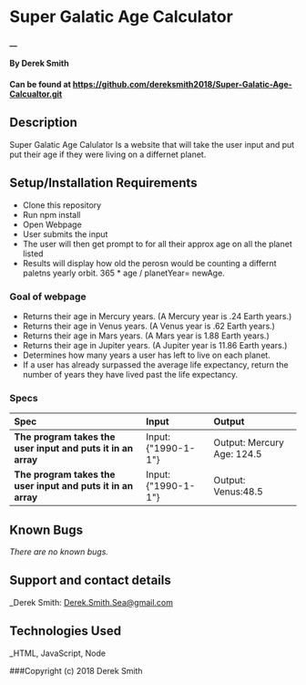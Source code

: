 # Super Galatic Age Calculator

#### __

#### By Derek Smith
#### Can be found at https://github.com/dereksmith2018/Super-Galatic-Age-Calcualtor.git

## Description

Super Galatic Age Calulator
Is a website that will take the user input and put put their age if they were living on a differnet planet.

## Setup/Installation Requirements

* Clone this repository
* Run npm install
* Open Webpage 
* User submits the input
* The user will then get prompt to for all their approx age on all the planet listed
* Results will display how old the perosn would be counting a differnt paletns yearly orbit. 365 * age / planetYear= newAge.

### Goal of webpage
* Returns their age in Mercury years. (A Mercury year is .24 Earth years.)
* Returns their age in Venus years. (A Venus year is .62 Earth years.)
* Returns their age in Mars years. (A Mars year is 1.88 Earth years.)
* Returns their age in Jupiter years. (A Jupiter year is 11.86 Earth years.)
* Determines how many years a user has left to live on each planet.
* If a user has already surpassed the average life expectancy, return the number of years they have lived past the life expectancy.

### Specs
| Spec | Input | Output |
| :-------------     | :------------- | :------------- |
| **The program takes the user input and puts it in an array** |Input: {"1990-1-1"} | Output: Mercury Age: 124.5|
| **The program takes the user input and puts it in an array**| Input: {"1990-1-1"}| Output: Venus:48.5|


## Known Bugs

_There are no known bugs._

## Support and contact details

_Derek Smith: Derek.Smith.Sea@gmail.com

## Technologies Used

_HTML, JavaScript, Node


###Copyright (c) 2018 Derek Smith